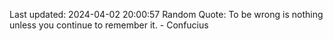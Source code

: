 Last updated: 2024-04-02 20:00:57
Random Quote: To be wrong is nothing unless you continue to remember it. - Confucius